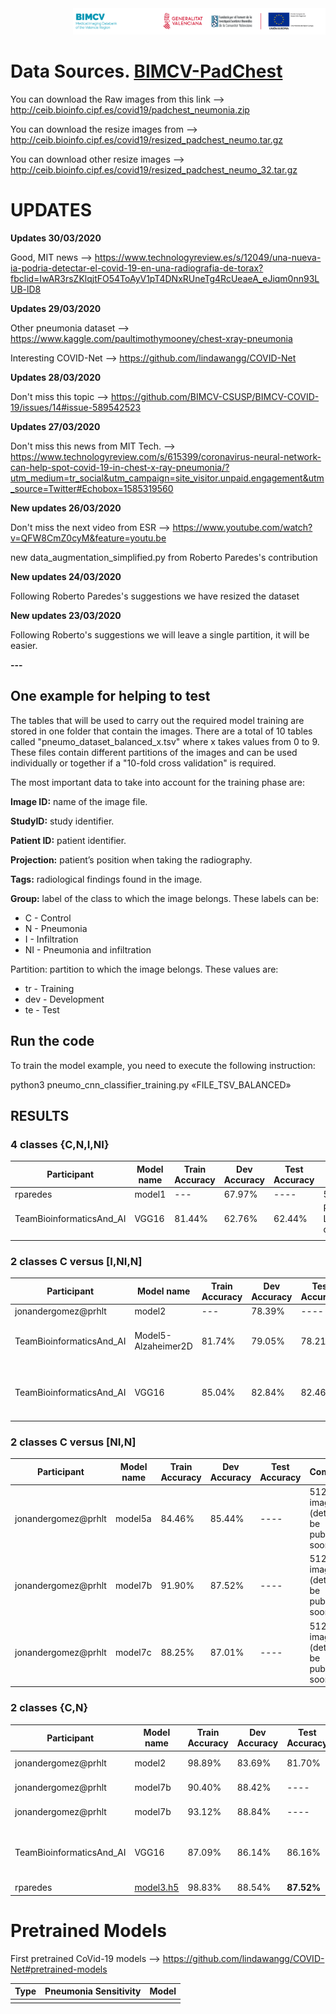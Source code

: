 <div class="clearfix" style="padding: 0px; padding-left: 100px; display: flex; flex-wrap: nowrap; justify-content: space-evenly; align-items:center">
<a href="http://bimcv.cipf.es/"><img src="https://github.com/BIMCV-CSUSP/BIMCV-COVID-19/blob/master/chestRx/logoinst.png?raw=true"</a><a href="http://ceib.san.gva.es"></a></div>

# Data Sources. [BIMCV-PadChest](http://ceib.bioinfo.cipf.es/covid19/padchest_neumonia.zip)
You can download the Raw images from this link --> http://ceib.bioinfo.cipf.es/covid19/padchest_neumonia.zip

You can download the resize images from  --> http://ceib.bioinfo.cipf.es/covid19/resized_padchest_neumo.tar.gz

You can download other resize images --> http://ceib.bioinfo.cipf.es/covid19/resized_padchest_neumo_32.tar.gz
# UPDATES

**Updates 30/03/2020**

Good, MIT news --> https://www.technologyreview.es/s/12049/una-nueva-ia-podria-detectar-el-covid-19-en-una-radiografia-de-torax?fbclid=IwAR3rsZKlqjtFO54ToAyV1pT4DNxRUneTg4RcUeaeA_eJiqm0nn93LUB-lD8

**Updates 29/03/2020**

Other pneumonia dataset --> https://www.kaggle.com/paultimothymooney/chest-xray-pneumonia

Interesting COVID-Net --> https://github.com/lindawangg/COVID-Net

**Updates 28/03/2020**

Don't miss this topic  --> https://github.com/BIMCV-CSUSP/BIMCV-COVID-19/issues/14#issue-589542523

**Updates 27/03/2020**

Don't miss this news from MIT Tech. --> https://www.technologyreview.com/s/615399/coronavirus-neural-network-can-help-spot-covid-19-in-chest-x-ray-pneumonia/?utm_medium=tr_social&utm_campaign=site_visitor.unpaid.engagement&utm_source=Twitter#Echobox=1585319560

**New updates 26/03/2020**

Don't miss the next video from ESR --> https://www.youtube.com/watch?v=QFW8CmZ0cyM&feature=youtu.be

new data_augmentation_simplified.py from Roberto Paredes's contribution

**New updates 24/03/2020**

Following Roberto Paredes's suggestions we have resized the dataset 

**New updates 23/03/2020**

Following Roberto's suggestions we will leave a single partition, it will be easier.

**---**

## One example for helping to test
The tables that will be used to carry out the required model training are stored in one folder that contain the images. There are a total of 10 tables called "pneumo_dataset_balanced_x.tsv" where x takes values from 0 to 9. 
These files contain different partitions of the images and can be used individually or together if a "10-fold cross validation" is required. 

The most important data to take into account for the training phase are:

**Image ID:** name of the image file.

**StudyID:** study identifier.

**Patient ID:** patient identifier.

**Projection:** patient’s position when taking the radiography.

**Tags:** radiological findings found in the image.

**Group:** label of the class to which the image belongs. These labels can be:

* C - Control
* N - Pneumonia
* I - Infiltration
* NI - Pneumonia and infiltration

Partition: partition to which the image belongs. These values are:
* tr - Training
* dev - Development
* te - Test
## Run the code

To train the model example, you need to execute the following instruction:

python3 pneumo_cnn_classifier_training.py «FILE_TSV_BALANCED»


## RESULTS

### 4 classes {C,N,I,NI}

|  Participant | Model name  | Train Accuracy|Dev Accuracy | Test Accuracy  | Comments  |
|---|---|---|---|---|---|
| rparedes  | model1 | --- | 67.97%  | ----  |  512x512 images, numpy |
|TeamBioinformaticsAnd_AI|VGG16| 81.44% | 62.76%|62.44%|Resize 524x524 -> 224x224 with Transfer Learning and without Data Augmentation, dataBase=Resize_padchest_neumo(2.81GB)|
|   |   |   |   |   |   |

### 2 classes C versus [I,NI,N]
|  Participant | Model name | Train Accuracy|Dev Accuracy | Test Accuracy  | Comments  |
|---|---|---|---|---|---|
| jonandergomez@prhlt  | model2 |---| 78.39%  | ----  |  512x512 images |
|TeamBioinformaticsAnd_AI| Model5-Alzaheimer2D |81.74%|79.05%|78.21%| Resize 524x524 -> 224x224 without Transfer Learning and Data Augmentation (Train 81.74%), dataBase=Resize_padchest_neumo(2.81GB)  |
|TeamBioinformaticsAnd_AI| VGG16 |85.04% |82.84%|82.46%|  Resize 524x524 -> 224x224 with Transfer Learning and Data Augmentation, dataBase=Resize_padchest_neumo(2.81GB), Data augmentation with ImageDataGenerator TF+Keras)  |

### 2 classes C versus [NI,N]
|  Participant | Model name | Train Accuracy|Dev Accuracy | Test Accuracy  | Comments  |
|---|---|---|---|---|---|
| jonandergomez@prhlt  | model5a | 84.46% | 85.44%  | ----  |  512x512 images (details will be published soon) |
| jonandergomez@prhlt  | model7b | 91.90% | 87.52%  | ----  |  512x512 images (details will be published soon) |
| jonandergomez@prhlt  | model7c | 88.25% | 87.01%  | ----  |  512x512 images (details will be published soon) |


### 2 classes {C,N}
|  Participant | Model name| Train Accuracy | Dev Accuracy | Test Accuracy  | Comments  |
|---|---|---|---|---|---|
| jonandergomez@prhlt | model2 | 98.89% | 83.69% | 81.70% | 512x512 images (details will be published soon) | 
| jonandergomez@prhlt | model7b | 90.40% | 88.42% | ---- | 512x512 images (details will be published soon) | 
| jonandergomez@prhlt | model7b | 93.12% | 88.84% | ---- | 512x512 images (details will be published soon) | 
|TeamBioinformaticsAnd_AI |VGG16|87.09% |86.14%|86.16%|Resize 524x524 -> 224x224 with Transfer Learning and Data Augmentation, dataBase=Resize_padchest_neumo(2.81GB), Data augmentation with ImageDataGenerator TF+Keras), 100 Epochs  |
| rparedes  | [model3.h5](https://www.dropbox.com/s/xr83ppor975dl5a/model3.h5) |98.83% | 88.54%  | **87.52%** | details [here](https://github.com/BIMCV-CSUSP/BIMCV-COVID-19/issues/14)   |

# Pretrained Models

First pretrained CoVid-19 models --> https://github.com/lindawangg/COVID-Net#pretrained-models

|Type|Pneumonia Sensitivity|Model|
|---|---|---|
|   |   |   |
